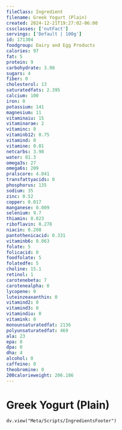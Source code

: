 ```yaml
---
fileClass: Ingredient
filename: Greek Yogurt (Plain)
created: 2024-12-21T19:27:02-06:00
cssclasses: ['nutFact']
servings: ['Default | 100g']
id: 171304
foodgroup: Dairy and Egg Products
calories: 97
fat: 5
protein: 9
carbohydrate: 3.98
sugars: 4
fiber: 0
cholesterol: 13
saturatedfats: 2.395
calcium: 100
iron: 0
potassium: 141
magnesium: 11
vitaminaiu: 15
vitaminarae: 2
vitaminc: 0
vitaminb12: 0.75
vitamind: 0
vitamine: 0.01
netcarbs: 3.98
water: 81.3
omega3s: 27
omega6s: 209
pralscore: 4.841
transfattyacids: 0
phosphorus: 135
sodium: 35
zinc: 0.52
copper: 0.017
manganese: 0.009
selenium: 9.7
thiamin: 0.023
riboflavin: 0.278
niacin: 0.208
pantothenicacid: 0.331
vitaminb6: 0.063
folate: 5
folicacid: 0
foodfolate: 5
folatedfe: 5
choline: 15.1
retinol: 1
carotenebeta: 7
carotenealpha: 0
lycopene: 0
luteinzeaxanthin: 0
vitamind2: 0
vitamind3: 0
vitamindiu: 0
vitamink: 0
monounsaturatedfat: 2136
polyunsaturatedfat: 469
ala: 23
epa: 0
dpa: 0
dha: 4
alcohol: 0
caffeine: 0
theobromine: 0
200calorieweight: 206.186
---
```


# Greek Yogurt (Plain)

```dataviewjs
dv.view("Meta/Scripts/IngredientsFooter")
```
